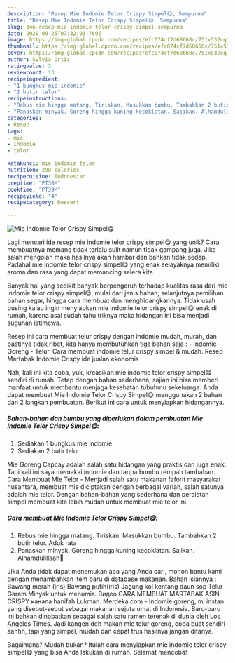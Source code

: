 ```yaml
---
description: "Resep Mie Indomie Telor Crispy Simpel😋, Sempurna"
title: "Resep Mie Indomie Telor Crispy Simpel😋, Sempurna"
slug: 346-resep-mie-indomie-telor-crispy-simpel-sempurna
date: 2020-09-25T07:32:03.769Z
image: https://img-global.cpcdn.com/recipes/efc074cf7d68660c/751x532cq70/mie-indomie-telor-crispy-simpel😋-foto-resep-utama.jpg
thumbnail: https://img-global.cpcdn.com/recipes/efc074cf7d68660c/751x532cq70/mie-indomie-telor-crispy-simpel😋-foto-resep-utama.jpg
cover: https://img-global.cpcdn.com/recipes/efc074cf7d68660c/751x532cq70/mie-indomie-telor-crispy-simpel😋-foto-resep-utama.jpg
author: Sylvia Ortiz
ratingvalue: 3
reviewcount: 13
recipeingredient:
- "1 bungkus mie indomie"
- "2 butir telor"
recipeinstructions:
- "Rebus mie hingga matang. Tiriskan. Masukkan bumbu. Tambahkan 2 butir telor. Aduk rata"
- "Panaskan minyak. Goreng hingga kuning kecoklatan. Sajikan. Alhamdulillaah🤗"
categories:
- Resep
tags:
- mie
- indomie
- telor

katakunci: mie indomie telor 
nutrition: 298 calories
recipecuisine: Indonesian
preptime: "PT38M"
cooktime: "PT39M"
recipeyield: "4"
recipecategory: Dessert

---
```



![Mie Indomie Telor Crispy Simpel😋](https://img-global.cpcdn.com/recipes/efc074cf7d68660c/751x532cq70/mie-indomie-telor-crispy-simpel😋-foto-resep-utama.jpg)

Lagi mencari ide resep mie indomie telor crispy simpel😋 yang unik? Cara membuatnya memang tidak terlalu sulit namun tidak gampang juga. Jika salah mengolah maka hasilnya akan hambar dan bahkan tidak sedap. Padahal mie indomie telor crispy simpel😋 yang enak selayaknya memiliki aroma dan rasa yang dapat memancing selera kita.

Banyak hal yang sedikit banyak berpengaruh terhadap kualitas rasa dari mie indomie telor crispy simpel😋, mulai dari jenis bahan, selanjutnya pemilihan bahan segar, hingga cara membuat dan menghidangkannya. Tidak usah pusing kalau ingin menyiapkan mie indomie telor crispy simpel😋 enak di rumah, karena asal sudah tahu triknya maka hidangan ini bisa menjadi suguhan istimewa.

Resep ini cara membuat telur crispy dengan indomie mudah, murah, dan pastinya tidak ribet, kita hanya membutuhkan tiga bahan saja : - Indomie Goreng - Telur. Cara membuat indomie telur crispy simpel &amp; mudah. Resep Martabak Indomie Crispy ide jualan ekonomis


Nah, kali ini kita coba, yuk, kreasikan mie indomie telor crispy simpel😋 sendiri di rumah. Tetap dengan bahan sederhana, sajian ini bisa memberi manfaat untuk membantu menjaga kesehatan tubuhmu sekeluarga. Anda dapat membuat Mie Indomie Telor Crispy Simpel😋 menggunakan 2 bahan dan 2 langkah pembuatan. Berikut ini cara untuk menyiapkan hidangannya.

<!--inarticleads1-->

##### Bahan-bahan dan bumbu yang diperlukan dalam pembuatan Mie Indomie Telor Crispy Simpel😋:

1. Sediakan 1 bungkus mie indomie
1. Sediakan 2 butir telor


Mie Goreng Capcay adalah salah satu hidangan yang praktis dan juga enak. Tapi kali ini saya memakai indomie dan tanpa bumbu rempah tambahan. Cara Membuat Mie Telor - Menjadi salah satu makanan faforit masyarakat nusantara, membuat mie diciptakan dengan berbagai varian, salah satunya adalah mie telor. Dengan bahan-bahan yang sederhana dan peralatan simpel membuat kita lebih mudah untuk membuat mie telor ini. 

<!--inarticleads2-->

##### Cara membuat Mie Indomie Telor Crispy Simpel😋:

1. Rebus mie hingga matang. Tiriskan. Masukkan bumbu. Tambahkan 2 butir telor. Aduk rata
1. Panaskan minyak. Goreng hingga kuning kecoklatan. Sajikan. Alhamdulillaah🤗


JIka Anda tidak dapat menemukan apa yang Anda cari, mohon bantu kami dengan menambahkan item baru di database makanan. Bahan isiannya : Bawang merah (iris) Bawang putih(iris) Jagung kol kentang daun sop Telur Garam Minyak untuk menumis. Видео CARA MEMBUAT MARTABAK ASIN CRISPY канала hanifah Lukman. Merdeka.com - Indomie goreng, mi instan yang disebut-sebut sebagai makanan sejuta umat di Indonesia. Baru-baru ini bahkan dinobatkan sebagai salah satu ramen terenak di dunia oleh Los Angeles Times. Jadi kangen deh makan mie telur goreng, coba buat sendiri aahhh, tapi yang simpel, mudah dan cepat trus hasilnya jangan ditanya. 

Bagaimana? Mudah bukan? Itulah cara menyiapkan mie indomie telor crispy simpel😋 yang bisa Anda lakukan di rumah. Selamat mencoba!
